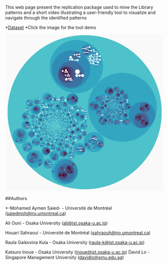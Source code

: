 This web page present the replication package used to mine the Library patterns and a short video illustrating a user-friendly tool to visualize and navigate through the identified patterns


*[Dataset](https://github.com/saiedmoh/LibCUP/blob/master/githubsnapshot.zip)
*Click the image for the tool demo

[![Libcup Visualisation](LibCupVisualisation.png)](http://www.youtube.com/watch?v=aDRRDKLecGY)








##Authors

*-Mohamed Aymen Saied- - Université de Montréal (saiedmoh@iro.umontreal.ca)

Ali Ouni - Osaka University (ali@ist.osaka-u.ac.jp)

Houari Sahraoui - Université de Montréal  (sahraouh@iro.umontreal.ca)

Raula Gaikovina Kula - Osaka University (raula-k@ist.osaka-u.ac.jp)

Katsuro Inoue - Osaka University (inoue@ist.osaka-u.ac.jp)
 David Lo - Singapore Management University (davidlo@smu.edu.sg)
